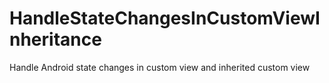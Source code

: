 # HandleStateChangesInCustomViewInheritance
Handle Android state changes in custom view and inherited custom view
